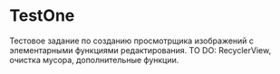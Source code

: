# TestOne
Тестовое задание по созданию просмотрщика изображений с элементарными функциями редактирования.
TO DO: RecyclerView, очистка мусора, дополнительные функции. 
